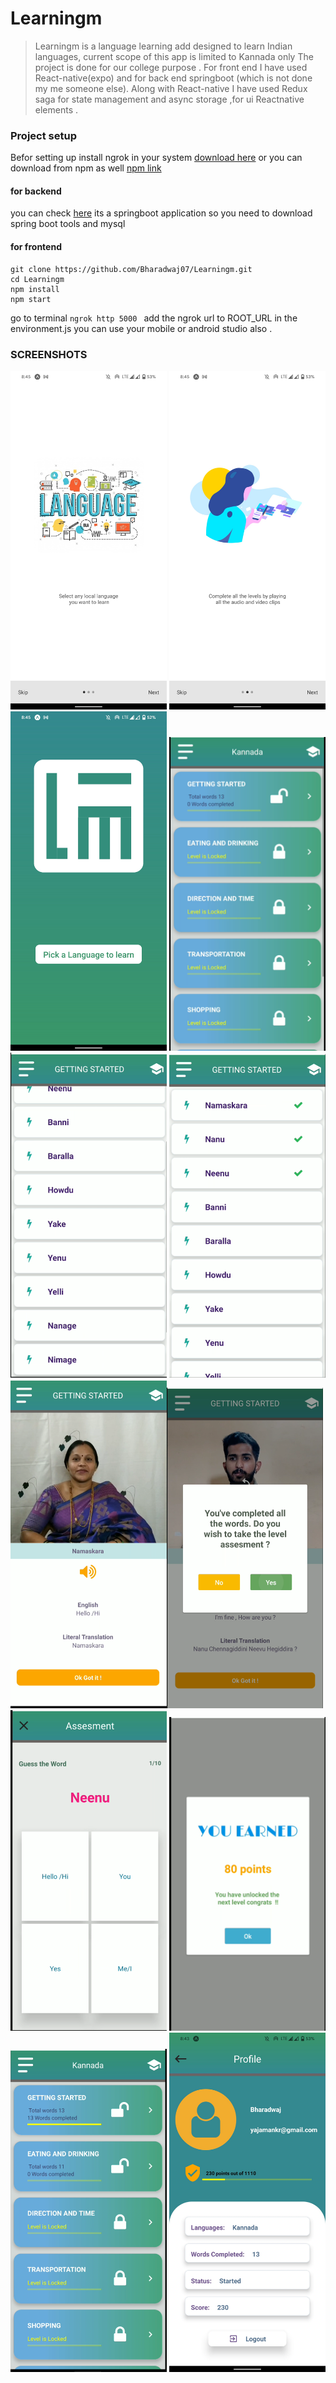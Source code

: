 # Learningm
> Learningm is a language learning add designed to learn Indian languages, current scope of this app is limited to Kannada only
>The project is done for our college purpose .
>For front end I have used React-native(expo) and for back end springboot (which is not done my me someone else).
> Along with React-native I have used Redux saga for state management and async storage ,for ui Reactnative elements .




### Project setup
Befor setting up install ngrok in your system  [download here](https://ngrok.com/download)
or you can download from npm as well [npm link](https://www.npmjs.com/package/ngrok)

#### for backend 
you can check [here](https://github.com/AishwaryaGits/LearningmApiService.git)
its a springboot application  so you need to download spring boot tools and 
mysql 

#### for frontend

```
git clone https://github.com/Bharadwaj07/Learningm.git
cd Learningm
npm install
npm start
```
go to terminal 
`ngrok http 5000
`
add the ngrok url to ROOT_URL in the environment.js
you can use your mobile or android studio also .

### SCREENSHOTS

<img src="ScreenRecording/ScreenShots/satrt1.jpg" width="250"/> <img src="ScreenRecording/ScreenShots/start2.jpg" width="250"/> <img src="ScreenRecording/ScreenShots/landingpage.jpg" width="250"/> <img src="ScreenRecording/ScreenShots/home.png" width="250"/> <img src="ScreenRecording/ScreenShots/contentlist.png" width="250"/> <img src="ScreenRecording/ScreenShots/progress.png" width="250"/> <img src="ScreenRecording/ScreenShots/wordplay.png" width="250"/><img src="ScreenRecording/ScreenShots/quizzoverlay.png" width="250"/> <img src="ScreenRecording/ScreenShots/assessment.png" width="250"/> <img src="ScreenRecording/ScreenShots/assesmentover.png" width="250"/><img src="ScreenRecording/ScreenShots/final.png" width="250"/> <img src="ScreenRecording/ScreenShots/profile.jpg" width="250"/> 
 
 
 

 
 


 


